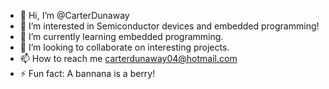 - 👋 Hi, I’m @CarterDunaway
- 👀 I’m interested in Semiconductor devices and embedded programming!
- 🌱 I’m currently learning embedded programming.
- 💞️ I’m looking to collaborate on interesting projects.
- 📫 How to reach me carterdunaway04@hotmail.com
- ⚡ Fun fact: A bannana is a berry!

<!---
CarterDunaway/CarterDunaway is a ✨ special ✨ repository because its `README.md` (this file) appears on your GitHub profile.
You can click the Preview link to take a look at your changes.
--->
